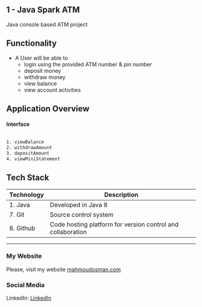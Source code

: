 ## 1 - Java Spark ATM

Java console based ATM project 

## Functionality

- A User will be able to
   - login using the provided ATM number & pin number
   - deposit money
   - withdraw money
   - view balance
   - view account activities
   



## Application Overview 

#### Interface

```bash

1. viewBalance
2. withdrawAmount
3. depositAmount
4. viewMiniStatement
```


## Tech Stack 


| Technology   	      |Description    	                                                      |
|-----------	      |-----------	                                                      |
| 1. Java    	      |  Developed in Java 8  	                                          |
| 7. Git  	            |  Source control system                                                |   	                                                                 
| 8. Github             |  Code hosting platform for version control and collaboration          |


____________________________________________________________________________________________________________

 

### My Website

Please, visit my website
[mahmoudosman.com](http://www.mahmoudosman.com/)

### Social Media

LinkedIn: [LinkedIn](https://www.linkedin.com/in/mahmoudaosman/) 











